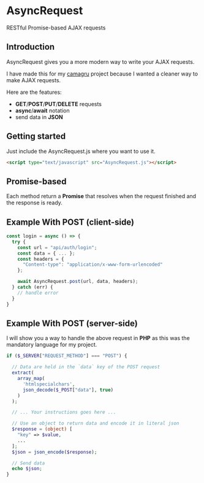 # AsyncRequest

RESTful Promise-based AJAX requests

## Introduction

AsyncRequest gives you a more modern way to write your AJAX requests.

I have made this for my [camagru](https://github.com/jeremie-gauthier/camagru) project because I wanted a cleaner way to make AJAX requests.

Here are the features:

- **GET**/**POST**/**PUT**/**DELETE** requests
- **async**/**await** notation
- send data in **JSON**

## Getting started

Just include the AsyncRequest.js where you want to use it.

```html
<script type="text/javascript" src="AsyncRequest.js"></script>
```

## Promise-based

Each method return a **Promise** that resolves when the request finished and the response is ready.

## Example With POST (client-side)

```js
const login = async () => {
  try {
    const url = "api/auth/login";
    const data = { ... };
    const headers = {
      "Content-type": "application/x-www-form-urlencoded"
    };

    await AsyncRequest.post(url, data, headers);
  } catch (err) {
    // handle error
  }
}
```

## Example With POST (server-side)

I will show you a way to handle the above request in **PHP** as this was the mandatory language for my project.

```php
if ($_SERVER["REQUEST_METHOD"] === "POST") {

  // Data are held in the `data` key of the POST request
  extract(
    array_map(
      'htmlspecialchars',
      json_decode($_POST["data"], true)
    )
  );

  // ... Your instructions goes here ...

  // Use an object to return data and encode it in literal json
  $response = (object) [
    "key" => $value,
    ...
  ];
  $json = json_encode($response);

  // Send data
  echo $json;
}
```
